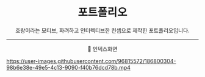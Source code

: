<h1 align = 'center'> 포트폴리오 </h1>

<p align = 'center'> 호랑이라는 모티브, 화려하고 인터렉티브한 컨셉으로 제작한 포트폴리오입니다.</p>

---

<p align = 'center'> 📌 인덱스화면 </p>

https://user-images.githubusercontent.com/96815572/186800304-98b6e38e-49e5-4c13-9090-f40b76dcd78b.mp4

